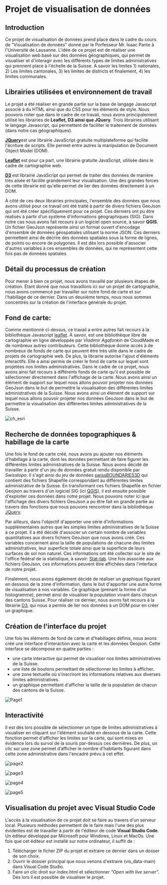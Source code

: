 # Projet de visualisation de données

## Introduction                                                                 

Ce projet de visualisation de données prend place dans le cadre du cours de "Visualisation de données" donné par le Porfesseur Mr. Isaac Pante à l'Université de Lausanne.
L'idée de ce projet est de réaliser une visualisation web basé sur des données géographiques, qui permet de visualiser et d'interagir avec les différents types de limites administratives qui prennent place à l'échelle de la Suisse. A savoir les limites 1) nationales, 2) Les limites cantonales, 3) les limites de districts et finalement, 4) les limites communales.


## Librairies utilisées et environnement de travail

Le projet a été réaliser en grande partie sur la base de langage Javascript associé à du HTML ainsi que du CSS pour les éléments de style. Nous pouvons noter que dans le cadre de ce travail, nous avons principalement utilisé les librairies de __Leaflet, D3 ainsi que JQuery__. Trois librairies utilisant le langage Javascript, qui permettent de faciliter le traitement de données (dans notre cas géographiques).

[__JQuery__](https://jquery.com/)est une librairie JavaScript gratuite multiplateforme qui facilite l'écriture de scripts. Elle permet entre autres la manipulation de Document Object Model (DOM). 

[__Leaflet__](https://leafletjs.com/) est pour ça part, une librairie gratuite JavaScript, utilisée dans le cadre de cartographie web.

[__D3__](https://d3js.org/) est librairie JavaScript qui permet de traiter des données de manière très aisée et facilite grandement leur visualisation. Une des grandes forces de cette librairie est qu'elle permet de lier des données directement à un DOM.

À côté de ces deux librairies principales, l'ensemble des données que nous avons utilisé pour ce travail ont été traité à partir de divers fichiers GeoJson qui ont été créer spécifiquement pour ce projet. Ces derniers ont pu être réalisés à partir d'un système d'informations géographiques (SIG). Dans notre cas nous avons fait recours à un logiciel open source, à savoir __QGIS__.
Un fichier GeoJson représente ainsi un format ouvert d'encodage d'ensemble de données géospatiales utilisant la norme JSON. Ces derniers permettent ainsi de décrire des données spatiales sous la forme de lignes, de points ou encore de polygones. Il est dès lors possible d'associer d'autres variables à ces ensembles de données, qui ne représentent cette fois pas de données spatiales.


## Détail du processus de création

Pour mener à bien ce projet, nous avons travaillé par plusieurs étapes de création. Étant donné que nous travaillons ici sur un projet de cartographie, nous avons commencé par travailler sur notre fond de carte et sur l'habillage de ce dernier. Dans un deuxième temps, nous nous sommes concentrés sur la création de l'interface générale du projet.


## Fond de carte: 

Comme mentionné ci-dessus, ce travail a entre autres fait recours à la bibliothèque Javascript [leaflet](https://leafletjs.com/). À savoir, est une bibliothèque libre de cartographie en ligne développée par _Vladimir Agafonkin_ de CloudMade et de nombreux autres contributeurs. Cette bibliothèque donne accès à de nombreux de fonds de carte qui peuvent être très utile dans le cadre de projets de cartographie web. De plus, la librairie autorise l'ajout d'éléments interactifs. Elle a ainsi permis de créer le fond de carte sur lequel sont projetées nos limites administratives. 
Dans le cadre de ce projet, nous avons ainsi fait recours à différents fonds de carte qu'il est possible de sélectionner directement dans l'affichage de la carte. Nous avons ainsi un élément de support sur lequel nous allons pouvoir projeter nos données GeoJson dans le but de permettre la visualisation des différentes limites administratives de la Suisse. Nous avons ainsi un élément de support sur lequel nous allons pouvoir projeter nos données GeoJson dans le but de permettre la visualisation des différentes limites administratives de la Suisse. 

![ch_esri](https://user-images.githubusercontent.com/81638170/148357329-06e40d3d-6615-4fc8-ad14-881efc3f9b9e.JPG)


## Recherche de données topographiques & habillage de la carte

Une fois le fond de carte créé, nous avons pu ajouter nos éléments d'habillage à la carte, dont les données permettant de faire figurer les différentes limites administratives de la Suisse. Nous avons décidé de travailler à partir d'un jeu de données gratuit rendu disponible par _Swisstopo_. Il s'agit ainsi du jeu de données [swissBOUNDARIES3D](https://www.swisstopo.admin.ch/fr/geodata/landscape/boundaries3d.html) qui contient des fichiers Shapefile correspondant au différentes limites administrative de la Suisse.
En transformant ces fichiers Shapefile en fichier Geojson au travers d'un logiciel SIG (ici [QGIS](https://www.qgis.org/fr/site/)), il est ensuite possible d'exploiter ces données dans notre projet. Nous pouvons noter ici que l'affichage des divers fichiers GeoJson a pu être fait en grande partie au travers des fonctions que nous pouvons rencontrer dans la bibliothèque [JQuery](https://jquery.com/).

Par ailleurs, dans l'objectif d'apporter une série d'informations supplémentaires autres que les simples limites administratives de la Suisse à ce projet. Il a été décidé d'associer un certain nombre de variables quantitatives aux divers fichiers GeoJson que nous avons créé. Ces variables concernent ainsi la taille de populations de chacune des limites administratives, leur superficie totale ainsi que la superficie de leurs surfaces de sol non naturel. Ces informations ont été collecter sur le site de l'office fédéral de la statistique, à savoir: [Stat-tab](https://www.bfs.admin.ch/bfs/fr/home/services/recherche/stat-tab-donnees-interactives.html). Une fois associée aux fichiers GeoJson, ces informations peuvent être affichées dans l'interface de notre projet.

Finalement, nous avons également décidé de réaliser un graphique figurant en dessous de la zone d'information, dans le but d'apporter une autre forme de visualisation à nos variables. Ce graphique (prenant la forme d'un histogramme), permet ainsi de visualiser la population vivant dans chacun des cantons Suisse. Pour réaliser ce dernier, nous avons fait recours à la librairie [D3](https://d3js.org/), qui nous a permis de lier nos données à un DOM pour en créer un graphique. 


## Création de l'interface du projet 

Une fois les éléments de fond de carte et d'habillages définis, nous avons créé une interface d'interaction avec la carte et les données Geojson. Cette interface se décompose en quatre parties :

-  une carte interactive qui permet de visualiser nos limites administratives de la Suisse.	
-  une liste de boutons permettant de sélectionner les limites à afficher.
-  une zone textuelle où s'inscriront les informations relatives aux diverses limites administratives.
-  un graphique permettant d'afficher la taille de la population de chacun des cantons de la Suisse.

![Page1](https://user-images.githubusercontent.com/81638170/172373243-16aac99f-0d73-433a-8240-ba34d90b2c27.png)


## Interactivité 
Il est dès lors possible de sélectionner un type de limites administratives à visualiser en cliquant sur l'élément souhaité en dessous de la carte. Cette fonction permet d'afficher les limites sur la carte, qui sont mises en évidence lors du survol de la souris par-dessus ces dernières. De plus, un clic sur une zone permet d’afficher le nombre d'habitants figurant dans cette zone administrative dans l'encadré prévu à cet effet.

![page2](https://user-images.githubusercontent.com/81638170/172373761-260e469e-24e0-4990-92c5-6cbcd80701b3.png)

![page3](https://user-images.githubusercontent.com/81638170/172373792-18becd89-ff24-4a59-9cac-d9012cbda7cd.png)

![page4](https://user-images.githubusercontent.com/81638170/172373822-74f92c0b-8442-4ba8-9ddd-6f0788fb2925.png)

![page5](https://user-images.githubusercontent.com/81638170/172373831-31c38097-79cf-423e-a3f1-91344f8a2024.png)


## Visualisation du projet avec **Visual Studio Code**

L'accès à la visualisation de ce projet doit se faire au travers d'un serveur local. Plusieurs méthodes permettent de le faire mais l'une des plus évidentes est de travailler à partir de l'éditeur de code **Visual Studio Code**. Un éditeur développé par Microsoft pour Windows, Linux et MacOs. Une fois que cet éditeur est installé sur notre ordinateur, il suffit de :

  1. Télécharger le ficher ZIP du projet et extraire ce dernier dans un dosser de son choix.
  2. Ouvrir le dossier principal que nous venons d'extraire (vis_data-main) dans Visual Code Studio.
  3. Faire un clic droit sur _index.html_ et sélectionner _"Open with live server"_. Dès lors il est possible de visualiser le projet.
